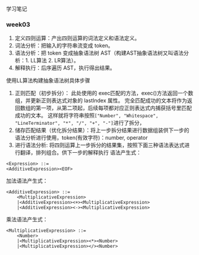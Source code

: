 学习笔记
### week03
1. 定义四则运算：产出四则运算的词法定义和语法定义。
2. 词法分析：把输入的字符串流变成 token。
3. 语法分析：把 token 变成抽象语法树 AST（构建AST抽象语法树又叫语法分析：1. LL算法 2. LR算法）。
4. 解释执行：后序遍历 AST，执行得出结果。

使用LL算法构建抽象语法树具体步骤
1. 正则匹配（初步拆分）：
此处使用的 exec匹配的方法，exec()方法返回一个数组，并更新正则表达式对象的 lastIndex 属性。
完全匹配成功的文本将作为返回数组的第一项，从第二项起，后续每项都对应正则表达式内捕获括号里匹配成功的文本。
这样就将字符串按照```["Number", "Whitespace", "LineTerminator", "*", "/", "+", "-"]```进行了拆分，
2. 储存匹配结果（优化拆分结果）：将上一步拆分结果进行数据组装供下一步的语法分析进行使用，token(有效字符)：number, operator
3. 进行语法分析: 将四则运算上一步拆分的结果集，按照下面三种语法表达式进行翻译，排列组合。供下一步的解释执行
语法产生式：
```
<Expression> ::=     
<AdditiveExpression><EOF>
```
加法语法产生式：
```
<AdditiveExpression> ::= 
    <MultiplicativeExpression>
    |<AdditiveExpression><+><MultiplicativeExpression>
    |<AdditiveExpression><-><MultiplicativeExpression>
```
乘法语法产生式：
```
<MultiplicativeExpression> ::= 
    <Number>
    |<MultiplicativeExpression><*><Number>
    |<MultiplicativeExpression></><Number>
```


